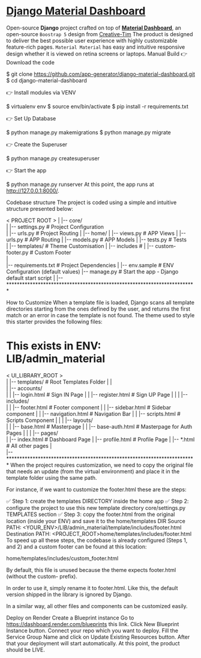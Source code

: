 # [Django Material Dashboard](https://appseed.us/product/material-dashboard/django/)

Open-source **Django** project crafted on top of **[Material Dashboard](https://appseed.us/product/material-dashboard/django/)**, an open-source `Boostrap 5` design from [Creative-Tim](https://www.creative-tim.com/?AFFILIATE=128200)
The product is designed to deliver the best possible user experience with highly customizable feature-rich pages. `Material Material` has easy and intuitive responsive design whether it is viewed on retina screens or laptops.
Manual Build
👉 Download the code

$ git clone https://github.com/app-generator/django-material-dashboard.git
$ cd django-material-dashboard

👉 Install modules via VENV

$ virtualenv env
$ source env/bin/activate
$ pip install -r requirements.txt

👉 Set Up Database

$ python manage.py makemigrations
$ python manage.py migrate

👉 Create the Superuser

$ python manage.py createsuperuser

👉 Start the app

$ python manage.py runserver
At this point, the app runs at http://127.0.0.1:8000/.


Codebase structure
The project is coded using a simple and intuitive structure presented below:

< PROJECT ROOT >
   |
   |-- core/                            
   |    |-- settings.py                  # Project Configuration  
   |    |-- urls.py                      # Project Routing
   |
   |-- home/
   |    |-- views.py                     # APP Views 
   |    |-- urls.py                      # APP Routing
   |    |-- models.py                    # APP Models 
   |    |-- tests.py                     # Tests  
   |    |-- templates/                   # Theme Customisation 
   |         |-- includes                # 
   |              |-- custom-footer.py   # Custom Footer      
   |     
   |-- requirements.txt                  # Project Dependencies
   |
   |-- env.sample                        # ENV Configuration (default values)
   |-- manage.py                         # Start the app - Django default start script
   |
   |-- ************************************************************************

How to Customize
When a template file is loaded, Django scans all template directories starting from the ones defined by the user, and returns the first match or an error in case the template is not found. The theme used to style this starter provides the following files:

# This exists in ENV: LIB/admin_material
< UI_LIBRARY_ROOT >                      
   |
   |-- templates/                     # Root Templates Folder 
   |    |          
   |    |-- accounts/       
   |    |    |-- login.html           # Sign IN Page
   |    |    |-- register.html        # Sign UP Page
   |    |
   |    |-- includes/       
   |    |    |-- footer.html          # Footer component
   |    |    |-- sidebar.html         # Sidebar component
   |    |    |-- navigation.html      # Navigation Bar
   |    |    |-- scripts.html         # Scripts Component
   |    |
   |    |-- layouts/       
   |    |    |-- base.html            # Masterpage
   |    |    |-- base-auth.html       # Masterpage for Auth Pages
   |    |
   |    |-- pages/       
   |         |-- index.html           # Dashboard Page
   |         |-- profile.html         # Profile Page
   |         |-- *.html               # All other pages
   |    
   |-- ************************************************************************
When the project requires customization, we need to copy the original file that needs an update (from the virtual environment) and place it in the template folder using the same path.

For instance, if we want to customize the footer.html these are the steps:

✅ Step 1: create the templates DIRECTORY inside the home app
✅ Step 2: configure the project to use this new template directory
core/settings.py TEMPLATES section
✅ Step 3: copy the footer.html from the original location (inside your ENV) and save it to the home/templates DIR
Source PATH: <YOUR_ENV>/LIB/admin_material/template/includes/footer.html
Destination PATH: <PROJECT_ROOT>home/templates/includes/footer.html
To speed up all these steps, the codebase is already configured (Steps 1, and 2) and a custom footer can be found at this location:

home/templates/includes/custom_footer.html

By default, this file is unused because the theme expects footer.html (without the custom- prefix).

In order to use it, simply rename it to footer.html. Like this, the default version shipped in the library is ignored by Django.

In a similar way, all other files and components can be customized easily.


Deploy on Render
Create a Blueprint instance
Go to https://dashboard.render.com/blueprints this link.
Click New Blueprint Instance button.
Connect your repo which you want to deploy.
Fill the Service Group Name and click on Update Existing Resources button.
After that your deployment will start automatically.
At this point, the product should be LIVE.

